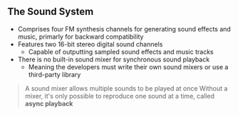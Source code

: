 ## The Sound System

- Comprises four FM synthesis channels for generating sound effects and music, primarly for backward compatibility
- Features two 16-bit stereo digital sound channels
  - Capable of outputting sampled sound effects and music tracks
- There is no built-in sound mixer for synchronous sound playback
  - Meaning the developers must write their own sound mixers or use a third-party library

> A sound mixer allows multiple sounds to be played at once
> Without a mixer, it's only possible to reproduce one sound at a time, called **async playback** 
